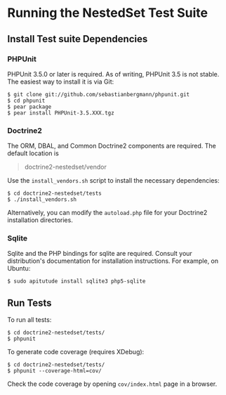 Running the NestedSet Test Suite
================================


## Install Test suite Dependencies

### PHPUnit

PHPUnit 3.5.0 or later is required.  As of writing, PHPUnit 3.5 is not stable.
The easiest way to install it is via Git:

    $ git clone git://github.com/sebastianbergmann/phpunit.git
    $ cd phpunit
    $ pear package
    $ pear install PHPUnit-3.5.XXX.tgz


### Doctrine2

The ORM, DBAL, and Common Doctrine2 components are required.  The default
location is

> doctrine2-nestedset/vendor

Use the `install_vendors.sh` script to install the necessary dependencies:

    $ cd doctrine2-nestedset/tests
    $ ./install_vendors.sh

Alternatively, you can modify the `autoload.php` file for your Doctrine2
installation directories.


### Sqlite

Sqlite and the PHP bindings for sqlite are required.  Consult your
distribution's documentation for installation instructions.  For example, on
Ubuntu:

    $ sudo apitutude install sqlite3 php5-sqlite


## Run Tests

To run all tests:

    $ cd doctrine2-nestedset/tests/
    $ phpunit


To generate code coverage (requires XDebug):

    $ cd doctrine2-nestedset/tests/
    $ phpunit --coverage-html=cov/

Check the code coverage by opening `cov/index.html` page in a browser.
